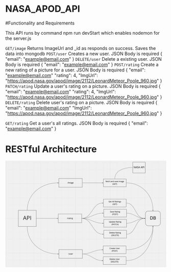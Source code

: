 # NASA_APOD_API

#Functionality and Requirements 

This API runs by command npm run devStart which enables nodemon for the server.js

`GET/image` Returns ImageUrl and _id as responds on success. Saves the data into mongodb 
`POST/user` Creates a new user. JSON Body is required 
{
  "email": "example@email.com"
}
`DELETE/user` Delete a existing user. JSON Body is required
{
  "email": "example@email.com"
}
`POST/rating` Create a new rating of a picture for a user. JSON Body is required
{
  "email": "example@email.com"
  "rating": 4,
  "ImgUrl": "https://apod.nasa.gov/apod/image/2112/LeonardMeteor_Poole_960.jpg"
}
`PATCH/rating` Update a user's rating on a picture.  JSON Body is required
{
  "email": "example@email.com"
  "rating": 4,
  "ImgUrl": "https://apod.nasa.gov/apod/image/2112/LeonardMeteor_Poole_960.jpg"
}
`DELETE/rating` Delete user's rating on a picture. JSON Body is required
{
  "email": "example@email.com"
  "ImgUrl": "https://apod.nasa.gov/apod/image/2112/LeonardMeteor_Poole_960.jpg"
}

`GET/rating` Get a user's all ratings. JSON Body is required
{
  "email": "example@email.com"
}

# RESTful Architecture
![alt text](https://github.com/timothyglee94/NASA_APOD_API/blob/main/Screen%20Shot%202021-12-20%20at%205.22.57%20PM.png)

